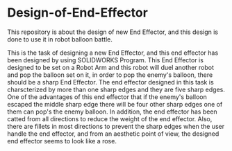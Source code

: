 # Design-of-End-Effector
This repository is about the design of new End Effector, and this design is done to use it in robot balloon battle.

This is the task of designing a new End Effector, and this end effector has been designed by using SOLIDWORKS Program. This End Effector 
is designed to be set on a Robot Arm and this robot will duel another robot and pop the balloon set on it, in order to pop the enemy's 
balloon, there should be a sharp End Effector. The end effector designed in this task is charscterized by more than one sharp edges and 
they are five sharp edges. One of the advantages of this end effector that if the enemy's balloon escaped the middle sharp edge there 
will be four other sharp edges one of them can pop's the enemy balloon. In addition, the end effector has been catted from all directions 
to reduce the weight of the end effector. Also, there are fillets in most directions to prevent the sharp edges when the user handle the 
end effector, and from an aesthetic point of view, the designed end effector seems to look like a rose.
